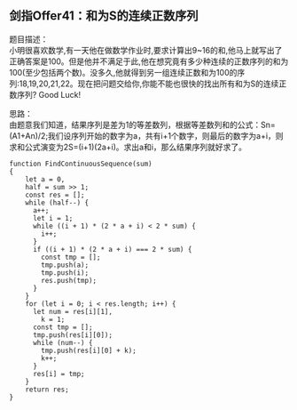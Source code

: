## 剑指Offer41：和为S的连续正数序列
题目描述：  
小明很喜欢数学,有一天他在做数学作业时,要求计算出9~16的和,他马上就写出了正确答案是100。但是他并不满足于此,他在想究竟有多少种连续的正数序列的和为100(至少包括两个数)。没多久,他就得到另一组连续正数和为100的序列:18,19,20,21,22。现在把问题交给你,你能不能也很快的找出所有和为S的连续正数序列? Good Luck!  
  
思路：  
由题意我们知道，结果序列是差为1的等差数列，根据等差数列和的公式：Sn=(A1+An)/2;我们设序列开始的数字为a，共有i+1个数字，则最后的数字为a+i，则求和公式演变为2S=(i+1)(2a+i)。求出a和i，那么结果序列就好求了。  
```
function FindContinuousSequence(sum)
{
    let a = 0,
    half = sum >> 1;
    const res = [];
    while (half--) {
      a++;
      let i = 1;
      while ((i + 1) * (2 * a + i) < 2 * sum) {
        i++;
      }
      if ((i + 1) * (2 * a + i) === 2 * sum) {
        const tmp = [];
        tmp.push(a);
        tmp.push(i);
        res.push(tmp);
      }
    }
    for (let i = 0; i < res.length; i++) {
      let num = res[i][1],
        k = 1;
      const tmp = [];
      tmp.push(res[i][0]);
      while (num--) {
        tmp.push(res[i][0] + k);
        k++;
      }
      res[i] = tmp;
    }
    return res;
}

```
